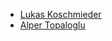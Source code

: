 * [Lukas Koschmieder](https://github.com/lukas-koschmieder)
* [Alper Topaloglu](https://github.com/Alper-Topaloglu)
